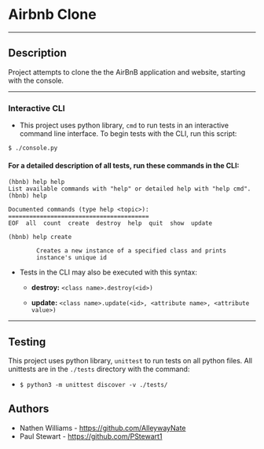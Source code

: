 # Airbnb Clone

---
## Description

Project attempts to clone the the AirBnB application and website, starting with the console.

---

### Interactive CLI

* This project uses python library, `cmd` to run tests in an interactive command
  line interface. To begin tests with the CLI, run this script:

```
$ ./console.py
```

#### For a detailed description of all tests, run these commands in the CLI:

```
(hbnb) help help
List available commands with "help" or detailed help with "help cmd".
(hbnb) help

Documented commands (type help <topic>):
========================================
EOF  all  count  create  destroy  help  quit  show  update

(hbnb) help create

        Creates a new instance of a specified class and prints
        instance's unique id

```

* Tests in the CLI may also be executed with this syntax:

  * **destroy:** `<class name>.destroy(<id>)`

  * **update:** `<class name>.update(<id>, <attribute name>, <attribute value>)`

---

## Testing

This project uses python library, `unittest` to run tests on all python files.
All unittests are in the `./tests` directory with the command:

  * `$ python3 -m unittest discover -v ./tests/`



## Authors

* Nathen Williams - https://github.com/AlleywayNate
* Paul Stewart - https://github.com/PStewart1